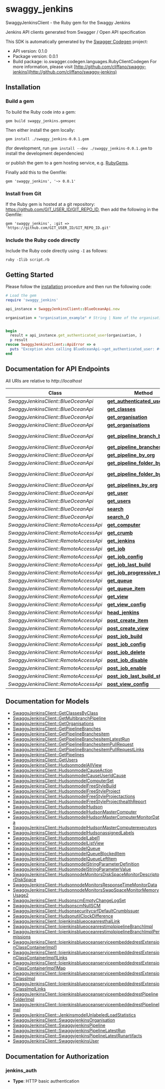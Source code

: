 # swaggy_jenkins

SwaggyJenkinsClient - the Ruby gem for the Swaggy Jenkins

Jenkins API clients generated from Swagger / Open API specification

This SDK is automatically generated by the [Swagger Codegen](https://github.com/swagger-api/swagger-codegen) project:

- API version: 0.1.0
- Package version: 0.0.1
- Build package: io.swagger.codegen.languages.RubyClientCodegen
For more information, please visit [http://github.com/cliffano/swaggy-jenkins](http://github.com/cliffano/swaggy-jenkins)

## Installation

### Build a gem

To build the Ruby code into a gem:

```shell
gem build swaggy_jenkins.gemspec
```

Then either install the gem locally:

```shell
gem install ./swaggy_jenkins-0.0.1.gem
```
(for development, run `gem install --dev ./swaggy_jenkins-0.0.1.gem` to install the development dependencies)

or publish the gem to a gem hosting service, e.g. [RubyGems](https://rubygems.org/).

Finally add this to the Gemfile:

    gem 'swaggy_jenkins', '~> 0.0.1'

### Install from Git

If the Ruby gem is hosted at a git repository: https://github.com/GIT_USER_ID/GIT_REPO_ID, then add the following in the Gemfile:

    gem 'swaggy_jenkins', :git => 'https://github.com/GIT_USER_ID/GIT_REPO_ID.git'

### Include the Ruby code directly

Include the Ruby code directly using `-I` as follows:

```shell
ruby -Ilib script.rb
```

## Getting Started

Please follow the [installation](#installation) procedure and then run the following code:
```ruby
# Load the gem
require 'swaggy_jenkins'

api_instance = SwaggyJenkinsClient::BlueOceanApi.new

organisation = "organisation_example" # String | Name of the organisation


begin
  result = api_instance.get_authenticated_user(organisation, )
  p result
rescue SwaggyJenkinsClient::ApiError => e
  puts "Exception when calling BlueOceanApi->get_authenticated_user: #{e}"
end

```

## Documentation for API Endpoints

All URIs are relative to *http://localhost*

Class | Method | HTTP request | Description
------------ | ------------- | ------------- | -------------
*SwaggyJenkinsClient::BlueOceanApi* | [**get_authenticated_user**](docs/BlueOceanApi.md#get_authenticated_user) | **GET** /blue/rest/organizations/{organisation}/user/ | 
*SwaggyJenkinsClient::BlueOceanApi* | [**get_classes**](docs/BlueOceanApi.md#get_classes) | **GET** /blue/rest/classes/{class} | 
*SwaggyJenkinsClient::BlueOceanApi* | [**get_organisation**](docs/BlueOceanApi.md#get_organisation) | **GET** /blue/rest/organizations/{organisation} | 
*SwaggyJenkinsClient::BlueOceanApi* | [**get_organisations**](docs/BlueOceanApi.md#get_organisations) | **GET** /blue/rest/organizations/ | 
*SwaggyJenkinsClient::BlueOceanApi* | [**get_pipeline_branch_by_org**](docs/BlueOceanApi.md#get_pipeline_branch_by_org) | **GET** /blue/rest/organizations/{organisation}/pipelines/{pipeline}/branches/{branch}/ | 
*SwaggyJenkinsClient::BlueOceanApi* | [**get_pipeline_branches_by_org**](docs/BlueOceanApi.md#get_pipeline_branches_by_org) | **GET** /blue/rest/organizations/{organisation}/pipelines/{pipeline}/branches | 
*SwaggyJenkinsClient::BlueOceanApi* | [**get_pipeline_by_org**](docs/BlueOceanApi.md#get_pipeline_by_org) | **GET** /blue/rest/organizations/{organisation}/pipelines/{pipeline} | 
*SwaggyJenkinsClient::BlueOceanApi* | [**get_pipeline_folder_by_org**](docs/BlueOceanApi.md#get_pipeline_folder_by_org) | **GET** /blue/rest/organizations/{organisation}/pipelines/{folder}/ | 
*SwaggyJenkinsClient::BlueOceanApi* | [**get_pipeline_folder_by_org_0**](docs/BlueOceanApi.md#get_pipeline_folder_by_org_0) | **GET** /blue/rest/organizations/{organisation}/pipelines/{folder}/pipelines/{pipeline} | 
*SwaggyJenkinsClient::BlueOceanApi* | [**get_pipelines_by_org**](docs/BlueOceanApi.md#get_pipelines_by_org) | **GET** /blue/rest/organizations/{organisation}/pipelines/ | 
*SwaggyJenkinsClient::BlueOceanApi* | [**get_user**](docs/BlueOceanApi.md#get_user) | **GET** /blue/rest/organizations/{organisation}/users/{user} | 
*SwaggyJenkinsClient::BlueOceanApi* | [**get_users**](docs/BlueOceanApi.md#get_users) | **GET** /blue/rest/organizations/{organisation}/users/ | 
*SwaggyJenkinsClient::BlueOceanApi* | [**search**](docs/BlueOceanApi.md#search) | **GET** /blue/rest/classes/ | 
*SwaggyJenkinsClient::BlueOceanApi* | [**search_0**](docs/BlueOceanApi.md#search_0) | **GET** /blue/rest/search/ | 
*SwaggyJenkinsClient::RemoteAccessApi* | [**get_computer**](docs/RemoteAccessApi.md#get_computer) | **GET** /computer/api/json?depth&#x3D;1 | 
*SwaggyJenkinsClient::RemoteAccessApi* | [**get_crumb**](docs/RemoteAccessApi.md#get_crumb) | **GET** /crumbIssuer/api/json | 
*SwaggyJenkinsClient::RemoteAccessApi* | [**get_jenkins**](docs/RemoteAccessApi.md#get_jenkins) | **GET** /api/json | 
*SwaggyJenkinsClient::RemoteAccessApi* | [**get_job**](docs/RemoteAccessApi.md#get_job) | **GET** /job/{name}/api/json | 
*SwaggyJenkinsClient::RemoteAccessApi* | [**get_job_config**](docs/RemoteAccessApi.md#get_job_config) | **GET** /job/{name}/config.xml | 
*SwaggyJenkinsClient::RemoteAccessApi* | [**get_job_last_build**](docs/RemoteAccessApi.md#get_job_last_build) | **GET** /job/{name}/lastBuild/api/json | 
*SwaggyJenkinsClient::RemoteAccessApi* | [**get_job_progressive_text**](docs/RemoteAccessApi.md#get_job_progressive_text) | **GET** /job/{name}/{number}/logText/progressiveText | 
*SwaggyJenkinsClient::RemoteAccessApi* | [**get_queue**](docs/RemoteAccessApi.md#get_queue) | **GET** /queue/api/json | 
*SwaggyJenkinsClient::RemoteAccessApi* | [**get_queue_item**](docs/RemoteAccessApi.md#get_queue_item) | **GET** /queue/item/{number}/api/json | 
*SwaggyJenkinsClient::RemoteAccessApi* | [**get_view**](docs/RemoteAccessApi.md#get_view) | **GET** /view/{name}/api/json | 
*SwaggyJenkinsClient::RemoteAccessApi* | [**get_view_config**](docs/RemoteAccessApi.md#get_view_config) | **GET** /view/{name}/config.xml | 
*SwaggyJenkinsClient::RemoteAccessApi* | [**head_jenkins**](docs/RemoteAccessApi.md#head_jenkins) | **HEAD** /api/json | 
*SwaggyJenkinsClient::RemoteAccessApi* | [**post_create_item**](docs/RemoteAccessApi.md#post_create_item) | **POST** /createItem | 
*SwaggyJenkinsClient::RemoteAccessApi* | [**post_create_view**](docs/RemoteAccessApi.md#post_create_view) | **POST** /createView | 
*SwaggyJenkinsClient::RemoteAccessApi* | [**post_job_build**](docs/RemoteAccessApi.md#post_job_build) | **POST** /job/{name}/build | 
*SwaggyJenkinsClient::RemoteAccessApi* | [**post_job_config**](docs/RemoteAccessApi.md#post_job_config) | **POST** /job/{name}/config.xml | 
*SwaggyJenkinsClient::RemoteAccessApi* | [**post_job_delete**](docs/RemoteAccessApi.md#post_job_delete) | **POST** /job/{name}/doDelete | 
*SwaggyJenkinsClient::RemoteAccessApi* | [**post_job_disable**](docs/RemoteAccessApi.md#post_job_disable) | **POST** /job/{name}/disable | 
*SwaggyJenkinsClient::RemoteAccessApi* | [**post_job_enable**](docs/RemoteAccessApi.md#post_job_enable) | **POST** /job/{name}/enable | 
*SwaggyJenkinsClient::RemoteAccessApi* | [**post_job_last_build_stop**](docs/RemoteAccessApi.md#post_job_last_build_stop) | **POST** /job/{name}/lastBuild/stop | 
*SwaggyJenkinsClient::RemoteAccessApi* | [**post_view_config**](docs/RemoteAccessApi.md#post_view_config) | **POST** /view/{name}/config.xml | 


## Documentation for Models

 - [SwaggyJenkinsClient::GetClassesByClass](docs/GetClassesByClass.md)
 - [SwaggyJenkinsClient::GetMultibranchPipeline](docs/GetMultibranchPipeline.md)
 - [SwaggyJenkinsClient::GetOrganisations](docs/GetOrganisations.md)
 - [SwaggyJenkinsClient::GetPipelineBranches](docs/GetPipelineBranches.md)
 - [SwaggyJenkinsClient::GetPipelineBranchesitem](docs/GetPipelineBranchesitem.md)
 - [SwaggyJenkinsClient::GetPipelineBranchesitemLatestRun](docs/GetPipelineBranchesitemLatestRun.md)
 - [SwaggyJenkinsClient::GetPipelineBranchesitemPullRequest](docs/GetPipelineBranchesitemPullRequest.md)
 - [SwaggyJenkinsClient::GetPipelineBranchesitemPullRequestLinks](docs/GetPipelineBranchesitemPullRequestLinks.md)
 - [SwaggyJenkinsClient::GetPipelines](docs/GetPipelines.md)
 - [SwaggyJenkinsClient::GetUsers](docs/GetUsers.md)
 - [SwaggyJenkinsClient::HudsonmodelAllView](docs/HudsonmodelAllView.md)
 - [SwaggyJenkinsClient::HudsonmodelCauseAction](docs/HudsonmodelCauseAction.md)
 - [SwaggyJenkinsClient::HudsonmodelCauseUserIdCause](docs/HudsonmodelCauseUserIdCause.md)
 - [SwaggyJenkinsClient::HudsonmodelComputerSet](docs/HudsonmodelComputerSet.md)
 - [SwaggyJenkinsClient::HudsonmodelFreeStyleBuild](docs/HudsonmodelFreeStyleBuild.md)
 - [SwaggyJenkinsClient::HudsonmodelFreeStyleProject](docs/HudsonmodelFreeStyleProject.md)
 - [SwaggyJenkinsClient::HudsonmodelFreeStyleProjectactions](docs/HudsonmodelFreeStyleProjectactions.md)
 - [SwaggyJenkinsClient::HudsonmodelFreeStyleProjecthealthReport](docs/HudsonmodelFreeStyleProjecthealthReport.md)
 - [SwaggyJenkinsClient::HudsonmodelHudson](docs/HudsonmodelHudson.md)
 - [SwaggyJenkinsClient::HudsonmodelHudsonMasterComputer](docs/HudsonmodelHudsonMasterComputer.md)
 - [SwaggyJenkinsClient::HudsonmodelHudsonMasterComputerMonitorData](docs/HudsonmodelHudsonMasterComputerMonitorData.md)
 - [SwaggyJenkinsClient::HudsonmodelHudsonMasterComputerexecutors](docs/HudsonmodelHudsonMasterComputerexecutors.md)
 - [SwaggyJenkinsClient::HudsonmodelHudsonassignedLabels](docs/HudsonmodelHudsonassignedLabels.md)
 - [SwaggyJenkinsClient::HudsonmodelLabel1](docs/HudsonmodelLabel1.md)
 - [SwaggyJenkinsClient::HudsonmodelListView](docs/HudsonmodelListView.md)
 - [SwaggyJenkinsClient::HudsonmodelQueue](docs/HudsonmodelQueue.md)
 - [SwaggyJenkinsClient::HudsonmodelQueueBlockedItem](docs/HudsonmodelQueueBlockedItem.md)
 - [SwaggyJenkinsClient::HudsonmodelQueueLeftItem](docs/HudsonmodelQueueLeftItem.md)
 - [SwaggyJenkinsClient::HudsonmodelStringParameterDefinition](docs/HudsonmodelStringParameterDefinition.md)
 - [SwaggyJenkinsClient::HudsonmodelStringParameterValue](docs/HudsonmodelStringParameterValue.md)
 - [SwaggyJenkinsClient::HudsonnodeMonitorsDiskSpaceMonitorDescriptorDiskSpace](docs/HudsonnodeMonitorsDiskSpaceMonitorDescriptorDiskSpace.md)
 - [SwaggyJenkinsClient::HudsonnodeMonitorsResponseTimeMonitorData](docs/HudsonnodeMonitorsResponseTimeMonitorData.md)
 - [SwaggyJenkinsClient::HudsonnodeMonitorsSwapSpaceMonitorMemoryUsage2](docs/HudsonnodeMonitorsSwapSpaceMonitorMemoryUsage2.md)
 - [SwaggyJenkinsClient::HudsonscmEmptyChangeLogSet](docs/HudsonscmEmptyChangeLogSet.md)
 - [SwaggyJenkinsClient::HudsonscmNullSCM](docs/HudsonscmNullSCM.md)
 - [SwaggyJenkinsClient::HudsonsecuritycsrfDefaultCrumbIssuer](docs/HudsonsecuritycsrfDefaultCrumbIssuer.md)
 - [SwaggyJenkinsClient::HudsonutilClockDifference](docs/HudsonutilClockDifference.md)
 - [SwaggyJenkinsClient::IojenkinsblueoceanresthalLink](docs/IojenkinsblueoceanresthalLink.md)
 - [SwaggyJenkinsClient::IojenkinsblueoceanrestimplpipelineBranchImpl](docs/IojenkinsblueoceanrestimplpipelineBranchImpl.md)
 - [SwaggyJenkinsClient::IojenkinsblueoceanrestimplpipelineBranchImplPermissions](docs/IojenkinsblueoceanrestimplpipelineBranchImplPermissions.md)
 - [SwaggyJenkinsClient::IojenkinsblueoceanserviceembeddedrestExtensionClassContainerImpl1](docs/IojenkinsblueoceanserviceembeddedrestExtensionClassContainerImpl1.md)
 - [SwaggyJenkinsClient::IojenkinsblueoceanserviceembeddedrestExtensionClassContainerImpl1Links](docs/IojenkinsblueoceanserviceembeddedrestExtensionClassContainerImpl1Links.md)
 - [SwaggyJenkinsClient::IojenkinsblueoceanserviceembeddedrestExtensionClassContainerImpl1Map](docs/IojenkinsblueoceanserviceembeddedrestExtensionClassContainerImpl1Map.md)
 - [SwaggyJenkinsClient::IojenkinsblueoceanserviceembeddedrestExtensionClassImpl](docs/IojenkinsblueoceanserviceembeddedrestExtensionClassImpl.md)
 - [SwaggyJenkinsClient::IojenkinsblueoceanserviceembeddedrestExtensionClassImplLinks](docs/IojenkinsblueoceanserviceembeddedrestExtensionClassImplLinks.md)
 - [SwaggyJenkinsClient::IojenkinsblueoceanserviceembeddedrestPipelineFolderImpl](docs/IojenkinsblueoceanserviceembeddedrestPipelineFolderImpl.md)
 - [SwaggyJenkinsClient::IojenkinsblueoceanserviceembeddedrestPipelineImpl](docs/IojenkinsblueoceanserviceembeddedrestPipelineImpl.md)
 - [SwaggyJenkinsClient::JenkinsmodelUnlabeledLoadStatistics](docs/JenkinsmodelUnlabeledLoadStatistics.md)
 - [SwaggyJenkinsClient::SwaggyjenkinsOrganisation](docs/SwaggyjenkinsOrganisation.md)
 - [SwaggyJenkinsClient::SwaggyjenkinsPipeline](docs/SwaggyjenkinsPipeline.md)
 - [SwaggyJenkinsClient::SwaggyjenkinsPipelineLatestRun](docs/SwaggyjenkinsPipelineLatestRun.md)
 - [SwaggyJenkinsClient::SwaggyjenkinsPipelineLatestRunartifacts](docs/SwaggyjenkinsPipelineLatestRunartifacts.md)
 - [SwaggyJenkinsClient::SwaggyjenkinsUser](docs/SwaggyjenkinsUser.md)


## Documentation for Authorization


### jenkins_auth

- **Type**: HTTP basic authentication

